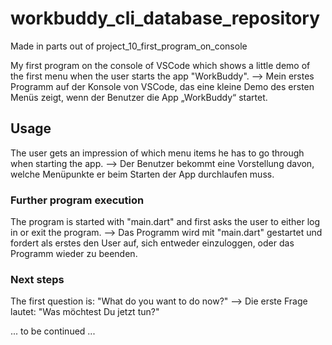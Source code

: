 # workbuddy_cli_database_repository

Made in parts out of project_10_first_program_on_console

My first program on the console of VSCode which shows a little demo of the first menu when the user starts the app "WorkBuddy".
--> Mein erstes Programm auf der Konsole von VSCode, das eine kleine Demo des ersten Menüs zeigt, wenn der Benutzer die App „WorkBuddy“ startet.

## Usage 
The user gets an impression of ​​which menu items he has to go through when starting the app.
--> Der Benutzer bekommt eine Vorstellung davon, welche Menüpunkte er beim Starten der App durchlaufen muss.

### Further program execution
The program is started with "main.dart" and first asks the user to either log in or exit the program.
--> Das Programm wird mit "main.dart" gestartet und fordert als erstes den User auf, sich entweder einzuloggen, oder das Programm wieder zu beenden.

### Next steps
The first question is: "What do you want to do now?"
--> Die erste Frage lautet: "Was möchtest Du jetzt tun?"

... to be continued ...